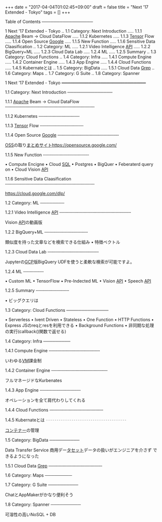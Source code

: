 +++
date  = "2017-04-04T01:02:45+09:00"
draft = false
title = "Next ’17 Extended - Tokyo"
tags  = []
+++
<p>Table of Contents
─────────────────</p>

<p>1 Next ’17 Extended - Tokyo
.. 1.1 Category: Next Introduction
&hellip;.. 1.1.1 <a class="keyword" href="http://d.hatena.ne.jp/keyword/Apache">Apache</a> Beam -> Cloud DataFlow
&hellip;.. 1.1.2 Kubernetes
&hellip;.. 1.1.3 <a class="keyword" href="http://d.hatena.ne.jp/keyword/Tensor">Tensor</a> Flow
&hellip;.. 1.1.4 Open Source <a class="keyword" href="http://d.hatena.ne.jp/keyword/Google">Google</a>
&hellip;.. 1.1.5 New Function
&hellip;.. 1.1.6 Sensitive Data Claasification
.. 1.2 Category: ML
&hellip;.. 1.2.1 Video Intelligence <a class="keyword" href="http://d.hatena.ne.jp/keyword/API">API</a>
&hellip;.. 1.2.2 BigQuery+ML
&hellip;.. 1.2.3 Cloud Data Lab
&hellip;.. 1.2.4 ML
&hellip;.. 1.2.5 Summary
.. 1.3 Category: Cloud Functions
.. 1.4 Category: Infra
&hellip;.. 1.4.1 Compute Engine
&hellip;.. 1.4.2 Container Engine
&hellip;.. 1.4.3 App Engine
&hellip;.. 1.4.4 Cloud Functions
&hellip;.. 1.4.5 Kubernateとは
.. 1.5 Category: BigData
&hellip;.. 1.5.1 Cloud Data <a class="keyword" href="http://d.hatena.ne.jp/keyword/Grep">Grep</a>
.. 1.6 Category: Maps
.. 1.7 Category: G Suite
.. 1.8 Category: Spanner</p>

<p>1 Next ’17 Extended - Tokyo
════════════════════════════</p>

<p>1.1 Category: Next Introduction
───────────────</p>

<p>1.1.1 <a class="keyword" href="http://d.hatena.ne.jp/keyword/Apache">Apache</a> Beam -> Cloud DataFlow
╌╌╌╌╌╌╌╌╌╌╌╌╌╌╌╌╌╌╌╌╌╌╌╌╌╌╌╌╌╌╌╌╌╌╌</p>

<p>1.1.2 Kubernetes
╌╌╌╌╌╌╌╌╌╌╌╌╌╌╌╌</p>

<p>1.1.3 <a class="keyword" href="http://d.hatena.ne.jp/keyword/Tensor">Tensor</a> Flow
╌╌╌╌╌╌╌╌╌╌╌╌╌╌╌╌╌</p>

<p>1.1.4 Open Source <a class="keyword" href="http://d.hatena.ne.jp/keyword/Google">Google</a>
╌╌╌╌╌╌╌╌╌╌╌╌╌╌╌╌╌╌╌╌╌╌╌╌</p>

<p>  <a class="keyword" href="http://d.hatena.ne.jp/keyword/OSS">OSS</a>の取り<a class="keyword" href="http://d.hatena.ne.jp/keyword/%A4%DE%A4%C8%A4%E1%A5%B5%A5%A4%A5%C8">まとめサイト</a><a href="https://opensource.google.com/">https://opensource.google.com/</a></p>

<p>1.1.5 New Function
╌╌╌╌╌╌╌╌╌╌╌╌╌╌╌╌╌╌</p>

<p>  • Compute Encigne
  • Cloud <a class="keyword" href="http://d.hatena.ne.jp/keyword/SQL">SQL</a>
    • Postgres
  • BigQuer
    • Feberaterd query on
  • Cloud Vision <a class="keyword" href="http://d.hatena.ne.jp/keyword/API">API</a></p>

<p>1.1.6 Sensitive Data Claasification
╌╌╌╌╌╌╌╌╌╌╌╌╌╌╌╌╌╌╌╌╌╌╌╌╌╌╌╌╌╌╌╌╌╌╌</p>

<p>  <a href="https://cloud.google.com/dlp/">https://cloud.google.com/dlp/</a></p>

<p>1.2 Category: ML
────────</p>

<p>1.2.1 Video Intelligence <a class="keyword" href="http://d.hatena.ne.jp/keyword/API">API</a>
╌╌╌╌╌╌╌╌╌╌╌╌╌╌╌╌╌╌╌╌╌╌╌╌╌╌╌╌</p>

<p>  Vision <a class="keyword" href="http://d.hatena.ne.jp/keyword/API">API</a>の動画版</p>

<p>1.2.2 BigQuery+ML
╌╌╌╌╌╌╌╌╌╌╌╌╌╌╌╌╌</p>

<p>  類似度を持った文章などを検索できる仕組み
  • 特徴ベクトル</p>

<p>1.2.3 Cloud Data Lab
╌╌╌╌╌╌╌╌╌╌╌╌╌╌╌╌╌╌╌╌</p>

<p>  Jupyterの<a class="keyword" href="http://d.hatena.ne.jp/keyword/GCP">GCP</a>版BigQuery UDFを使うと柔軟な検索が可能ですよ。</p>

<p>1.2.4 ML
╌╌╌╌╌╌╌╌</p>

<p>  • Custom ML
    • TensorFlow
  • Pre-Indected ML
    • Vision <a class="keyword" href="http://d.hatena.ne.jp/keyword/API">API</a>
    • Speech <a class="keyword" href="http://d.hatena.ne.jp/keyword/API">API</a></p>

<p>1.2.5 Summary
╌╌╌╌╌╌╌╌╌╌╌╌╌</p>

<p>  • ビッグクエリは</p>

<p>1.3 Category: Cloud Functions
──────────────</p>

<p>  • Serverless
  • Ivent Driven
  • Stateless
  • One Function
    • HTTP Functions
      • Express JSのreqとresを利用できる
    • Background Functions
      • 非同期な処理の実行(callback()関数で返せる)</p>

<p>1.4 Category: Infra
─────────</p>

<p>1.4.1 Compute Engine
╌╌╌╌╌╌╌╌╌╌╌╌╌╌╌╌╌╌╌╌</p>

<p>  いわゆる<a class="keyword" href="http://d.hatena.ne.jp/keyword/VM">VM</a>課金制</p>

<p>1.4.2 Container Engine
╌╌╌╌╌╌╌╌╌╌╌╌╌╌╌╌╌╌╌╌╌╌</p>

<p>  フルマネージドなKurbenates</p>

<p>1.4.3 App Engine
╌╌╌╌╌╌╌╌╌╌╌╌╌╌╌╌</p>

<p>  オペレーションを全て肩代わりしてくれる</p>

<p>1.4.4 Cloud Functions
╌╌╌╌╌╌╌╌╌╌╌╌╌╌╌╌╌╌╌╌╌</p>

<p>1.4.5 Kubernateとは
╌╌╌╌╌╌╌╌╌╌╌╌╌╌╌╌╌╌╌</p>

<p>  <a class="keyword" href="http://d.hatena.ne.jp/keyword/%A5%B3%A5%F3%A5%C6%A5%CA%A1%BC">コンテナー</a>の管理</p>

<p>1.5 Category: BigData
──────────</p>

<p>  Data Transfer Service 商用デー<a class="keyword" href="http://d.hatena.ne.jp/keyword/%A5%BF%A5%BB%A5%C3%A5%C8">タセット</a>データの扱いがエンジニアを介さず
  できるようになった</p>

<p>1.5.1 Cloud Data <a class="keyword" href="http://d.hatena.ne.jp/keyword/Grep">Grep</a>
╌╌╌╌╌╌╌╌╌╌╌╌╌╌╌╌╌╌╌╌╌</p>

<p>1.6 Category: Maps
─────────</p>

<p>1.7 Category: G Suite
──────────</p>

<p>  ChatとAppMakerがかなり便利そう</p>

<p>1.8 Category: Spanner
──────────</p>

<p>  可溶性の高いNoSQL + DB</p>


